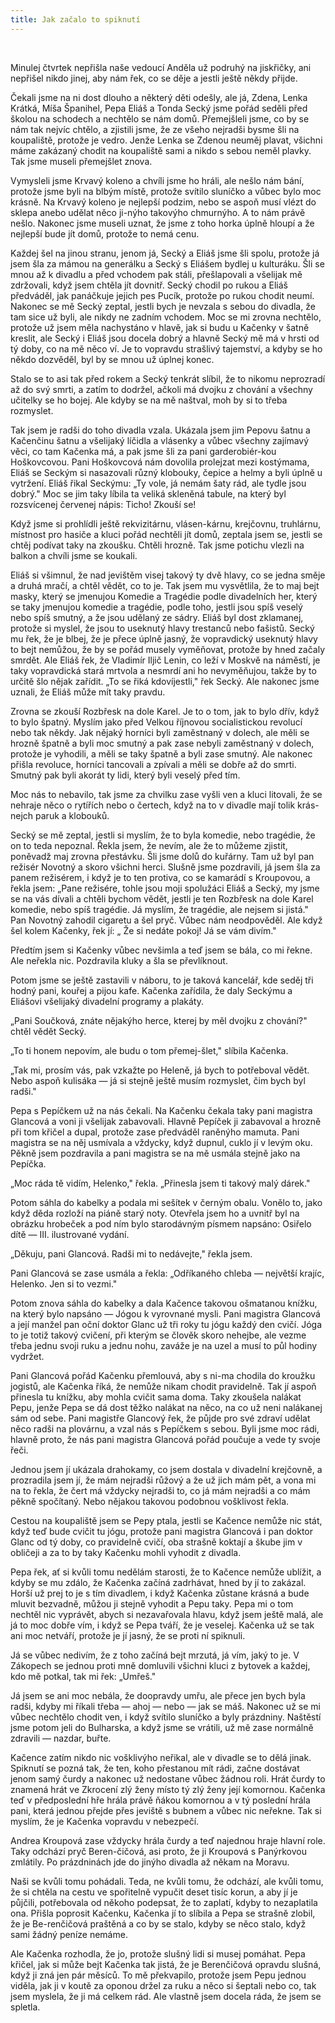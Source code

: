 ```yaml
---
title: Jak začalo to spiknutí
---
```


 

Minulej čtvrtek nepřišla naše vedoucí Anděla už podruhý na jiskřičky, ani nepřišel nikdo jinej, aby nám řek, co se děje a jestli ještě někdy přijde.

Čekali jsme na ni dost dlouho a některý děti odešly, ale já, Zdena, Lenka Krátká, Míša Španihel, Pepa Eliáš a Tonda Secký jsme pořád seděli před školou na schodech a nechtělo se nám domů. Přemejšleli jsme, co by se nám tak nejvíc chtělo, a zjistili jsme, že ze všeho nejradši bysme šli na koupaliště, protože je vedro. Jenže Lenka se Zdenou neuměj plavat, všichni máme zakázaný chodit na koupaliště sami a nikdo s sebou neměl plavky. Tak jsme museli přemejšlet znova.

Vymysleli jsme Krvavý koleno a chvíli jsme ho hráli, ale nešlo nám bání, protože jsme byli na blbým místě, protože svítilo sluníčko a vůbec bylo moc krásně. Na Krvavý koleno je nejlepší podzim, nebo se aspoň musí vlézt do sklepa anebo udělat něco ji-nýho takovýho chmurnýho. A to nám právě nešlo. Nakonec jsme museli uznat, že jsme z toho horka úplně hloupí a že nejlepší bude jít domů, protože to nemá cenu.

Každej šel na jinou stranu, jenom já, Secký a Eliáš jsme šli spolu, protože já jsem šla za mámou na generálku a Secký s Eliášem bydlej u kulturáku. Šli se mnou až k divadlu a před vchodem pak stáli, přešlapovali a všelijak mě zdržovali, když jsem chtěla jít dovnitř. Secký chodil po rukou a Eliáš předváděl, jak panáčkuje jejich pes Pucík, protože po rukou chodit neumí. Nakonec se mě Secký zeptal, jestli bych je nevzala s sebou do divadla, že tam sice už byli, ale nikdy ne zadním vchodem. Moc se mi zrovna nechtělo, protože už jsem měla nachystáno v hlavě, jak si budu u Kačenky v šatně kreslit, ale Secký i Eliáš jsou docela dobrý a hlavně Secký mě má v hrsti od tý doby, co na mě něco ví. Je to vopravdu strašlivý tajemství, a kdyby se ho někdo dozvěděl, byl by se mnou už úplnej konec.

Stalo se to asi tak před rokem a Secký tenkrát slíbil, že to nikomu neprozradí až do svý smrti, a zatím to dodržel, ačkoli má dvojku z chování a všechny učitelky se ho bojej. Ale kdyby se na mě naštval, moh by si to třeba rozmyslet.

Tak jsem je radši do toho divadla vzala. Ukázala jsem jim Pepovu šatnu a Kačenčinu šatnu a všelijaký líčidla a vlásenky a vůbec všechny zajímavý věci, co tam Kačenka má, a pak jsme šli za pani garderobiér-kou Hoškovcovou. Pani Hoškovcová nám dovolila prolejzat mezi kostýmama, Eliáš se Seckým si nasazovali různý klobouky, čepice a helmy a byli úplně u vytržení. Eliáš řikal Seckýmu: „Ty vole, já nemám šaty rád, ale tydle jsou dobrý." Moc se jim taky líbila ta veliká skleněná tabule, na který byl rozsvícenej červenej nápis: Ticho! Zkouší se!

Když jsme si prohlídli ještě rekvizitárnu, vlásen-kárnu, krejčovnu, truhlárnu, místnost pro hasiče a kluci pořád nechtěli jít domů, zeptala jsem se, jestli se chtěj podívat taky na zkoušku. Chtěli hrozně. Tak jsme potichu vlezli na balkon a chvíli jsme se koukali.

Eliáš si všimnul, že nad jevištěm visej takový ty dvě hlavy, co se jedna směje a druhá mračí, a chtěl vědět, co to je. Tak jsem mu vysvětlila, že to maj bejt masky, který se jmenujou Komedie a Tragédie podle divadelních her, který se taky jmenujou komedie a tragédie, podle toho, jestli jsou spíš veselý nebo spíš smutný, a že jsou udělaný ze sádry. Eliáš byl dost zklamanej, protože si myslel, že jsou to useknutý hlavy trestanců nebo fašistů. Secký mu řek, že je blbej, že je přece úplně jasný, že vopravdický useknutý hlavy to bejt nemůžou, že by se pořád musely vyměňovat, protože by hned začaly smrdět. Ale Eliáš řek, že Vladimír Iljič Lenin, co leží v Moskvě na náměstí, je taky vopravdická stará mrtvola a nesmrdí ani ho nevyměňujou, takže by to určitě šlo nějak zařídit. „To se řiká kdovíjestli," řek Secký. Ale nakonec jsme uznali, že Eliáš může mít taky pravdu.

Zrovna se zkouší Rozbřesk na dole Karel. Je to o tom, jak to bylo dřív, když to bylo špatný. Myslím jako před Velkou říjnovou socialistickou revolucí nebo tak někdy. Jak nějaký horníci byli zaměstnaný v dolech, ale měli se hrozně špatně a byli moc smutný a pak zase nebyli zaměstnaný v dolech, protože je vyhodili, a měli se taky špatně a byli zase smutný. Ale nakonec přišla revoluce, horníci tancovali a zpívali a měli se dobře až do smrti. Smutný pak byli akorát ty lidi, který byli veselý před tím.

Moc nás to nebavilo, tak jsme za chvilku zase vyšli ven a kluci litovali, že se nehraje něco o rytířích nebo o čertech, když na to v divadle mají tolik krás-nejch paruk a klobouků.

Secký se mě zeptal, jestli si myslím, že to byla komedie, nebo tragédie, že on to teda nepoznal. Řekla jsem, že nevím, ale že to můžeme zjistit, poněvadž maj zrovna přestávku. Šli jsme dolů do kuřárny. Tam už byl pan režisér Novotný a skoro všichni herci. Slušně jsme pozdravili, já jsem šla za panem režisérem, i když je to ten protiva, co se kamarádí s Kroupovou, a řekla jsem: „Pane režisére, tohle jsou moji spolužáci Eliáš a Secký, my jsme se na vás dívali a chtěli bychom vědět, jestli je ten Rozbřesk na dole Karel komedie, nebo spíš tragédie. Já myslím, že tragédie, ale nejsem si jistá." Pan Novotný zahodil cigaretu a šel pryč. Vůbec nám neodpověděl. Ale když šel kolem Kačenky, řek jí: „ Že si nedáte pokoj! Já se vám divím."

Předtím jsem si Kačenky vůbec nevšimla a teď jsem se bála, co mi řekne. Ale neřekla nic. Pozdravila kluky a šla se převlíknout.

Potom jsme se ještě zastavili v náboru, to je taková kancelář, kde seděj tři hodný pani, kouřej a pijou kafe. Kačenka zařídila, že daly Seckýmu a Eliášovi všelijaký divadelní programy a plakáty.

„Pani Součková, znáte nějakýho herce, kterej by měl dvojku z chování?" chtěl vědět Secký.

„To ti honem nepovím, ale budu o tom přemej-šlet," slíbila Kačenka.

„Tak mi, prosím vás, pak vzkažte po Heleně, já bych to potřeboval vědět. Nebo aspoň kulisáka — já si stejně ještě musím rozmyslet, čim bych byl radši."

Pepa s Pepíčkem už na nás čekali. Na Kačenku čekala taky pani magistra Glancová a voni ji všelijak zabavovali. Hlavně Pepíček ji zabavoval a hrozně při tom křičel a dupal, protože zase předváděl raněnýho mamuta. Pani magistra se na něj usmívala a vždycky, když dupnul, cuklo jí v levým oku. Pěkně jsem pozdravila a pani magistra se na mě usmála stejně jako na Pepíčka.

„Moc ráda tě vidím, Helenko," řekla. „Přinesla jsem ti takový malý dárek."

Potom sáhla do kabelky a podala mi sešítek v černým obalu. Vonělo to, jako když děda rozloží na piáně starý noty. Otevřela jsem ho a uvnitř byl na obrázku hrobeček a pod ním bylo starodávným písmem napsáno: Osiřelo dítě — III. ilustrované vydání.

„Děkuju, pani Glancová. Radši mi to nedávejte," řekla jsem.

Pani Glancová se zase usmála a řekla: „Odříkaného chleba — největší krajíc, Helenko. Jen si to vezmi."

Potom znova sáhla do kabelky a dala Kačence takovou ošmatanou knížku, na který bylo napsáno — Jógou k vyrovnané mysli. Pani magistra Glancová a její manžel pan oční doktor Glanc už tři roky tu jógu každý den cvičí. Jóga to je totiž takový cvičení, při kterým se člověk skoro nehejbe, ale vezme třeba jednu svoji ruku a jednu nohu, zaváže je na uzel a musí to půl hodiny vydržet.

Pani Glancová pořád Kačenku přemlouvá, aby s ni-ma chodila do kroužku jogistů, ale Kačenka říká, že nemůže nikam chodit pravidelně. Tak jí aspoň přinesla tu knížku, aby mohla cvičit sama doma. Taky zkoušela nalákat Pepu, jenže Pepa se dá dost těžko nalákat na něco, na co už neni nalákanej sám od sebe. Pani magistře Glancový řek, že půjde pro své zdraví udělat něco radši na plovárnu, a vzal nás s Pepíčkem s sebou. Byli jsme moc rádi, hlavně proto, že nás pani magistra Glancová pořád poučuje a vede ty svoje řeči.

Jednou jsem jí ukázala drahokamy, co jsem dostala v divadelní krejčovně, a prozradila jsem jí, že mám nejradši růžový a že už jich mám pět, a vona mi na to řekla, že čert má vždycky nejradši to, co já mám nejradši a co mám pěkně spočítaný. Nebo nějakou takovou podobnou vošklivost řekla.

Cestou na koupaliště jsem se Pepy ptala, jestli se Kačence nemůže nic stát, když teď bude cvičit tu jógu, protože pani magistra Glancová i pan doktor Glanc od tý doby, co pravidelně cvičí, oba strašně koktají a škube jim v obličeji a za to by taky Kačenku mohli vyhodit z divadla.

Pepa řek, ať si kvůli tomu nedělám starosti, že to Kačence nemůže ublížit, a kdyby se mu zdálo, že Kačenka začíná zadrhávat, hned by jí to zakázal. Horší už prej to je s tím divadlem, i když Kačenka zůstane krásná a bude mluvit bezvadně, můžou ji stejně vyhodit a Pepu taky. Pepa mi o tom nechtěl nic vyprávět, abych si nezavařovala hlavu, když jsem ještě malá, ale já to moc dobře vím, i když se Pepa tváří, že je veselej. Kačenka už se tak ani moc netváří, protože je jí jasný, že se proti ní spiknuli.

Já se vůbec nedivím, že z toho začíná bejt mrzutá, já vím, jaký to je. V Zákopech se jednou proti mně domluvili všichni kluci z bytovek a každej, kdo mě potkal, tak mi řek: „Umřeš."

Já jsem se ani moc nebála, že doopravdy umřu, ale přece jen bych byla radši, kdyby mi říkali třeba — ahoj — nebo — jak se máš. Nakonec už se mi vůbec nechtělo chodit ven, i když svítilo sluníčko a byly prázdniny. Naštěstí jsme potom jeli do Bulharska, a když jsme se vrátili, už mě zase normálně zdravili — nazdar, buřte.

Kačence zatím nikdo nic vošklivýho neřikal, ale v divadle se to dělá jinak. Spiknutí se pozná tak, že ten, koho přestanou mít rádi, začne dostávat jenom samý čurdy a nakonec už nedostane vůbec žádnou roli. Hrát čurdy to znamená hrát ve Zkrocení zlý ženy místo tý zlý ženy její komornou. Kačenka teď v předposlední hře hrála právě ňákou komornou a v tý poslední hrála pani, která jednou přejde přes jeviště s bubnem a vůbec nic neřekne. Tak si myslím, že je Kačenka vopravdu v nebezpečí.

Andrea Kroupová zase vždycky hrála čurdy a teď najednou hraje hlavní role. Taky odchází pryč Beren-čičová, asi proto, že ji Kroupová s Panýrkovou zmlátily. Po prázdninách jde do jinýho divadla až někam na Moravu.

Naši se kvůli tomu pohádali. Teda, ne kvůli tomu, že odchází, ale kvůli tomu, že si chtěla na cestu ve spořitelně vypučit deset tisíc korun, a aby jí je půjčili, potřebovala od někoho podepsat, že to zaplatí, kdyby to nezaplatila ona. Přišla poprosit Kačenku, Kačenka jí to slíbila a Pepa se strašně zlobil, že je Be-renčičová praštěná a co by se stalo, kdyby se něco stalo, když sami žádný peníze nemáme.

Ale Kačenka rozhodla, že jo, protože slušný lidi si musej pomáhat. Pepa křičel, jak si může bejt Kačenka tak jistá, že je Berenčičová opravdu slušná, když ji zná jen pár měsíců. To mě překvapilo, protože jsem Pepu jednou viděla, jak ji v koutě za oponou držel za ruku a něco si šeptali nebo co, tak jsem myslela, že ji má celkem rád. Ale vlastně jsem docela ráda, že jsem se spletla.

